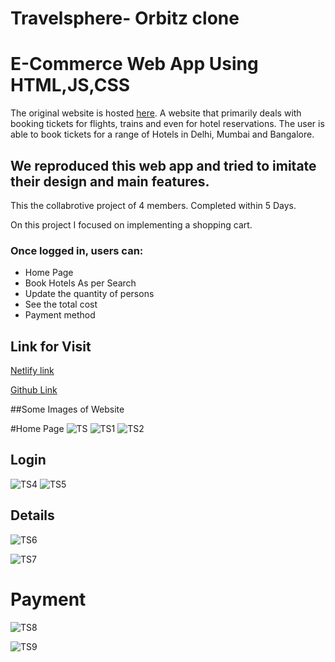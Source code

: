 # Travelsphere- Orbitz clone
# E-Commerce Web App Using HTML,JS,CSS

The original website is hosted [here](https://www.orbitz.com/). A website that primarily deals with booking tickets for flights, trains and even for hotel reservations.  The user is able to book tickets for a range of Hotels in Delhi, Mumbai and Bangalore. 

## We reproduced this web app and tried to imitate their design and main features. 
This the collabrotive project of 4 members. Completed within 5 Days.

On this project I focused on implementing a shopping cart.

### Once logged in, users can:
- Home Page
- Book Hotels As per Search
- Update the quantity of persons
- See the total cost
- Payment method

## Link for Visit

[Netlify link](https://graceful-paprenjak-0954c1.netlify.app/)

[Github Link](https://github.com/swati082001/Travelsphere-Orbitz-Clone)

##Some Images of Website 

#Home Page
![TS](https://user-images.githubusercontent.com/49937312/221927444-368ad0b7-3822-4279-b420-862d398898e5.png)
![TS1](https://user-images.githubusercontent.com/49937312/221927465-08ff0e76-9e23-4744-8850-eb9d26f62085.png)
![TS2](https://user-images.githubusercontent.com/49937312/221927603-48afa032-9fb6-489b-9f54-146c51910798.png)


## Login
![TS4](https://user-images.githubusercontent.com/49937312/221927725-845765fe-f9de-4471-83f2-6ed6723cc760.png)
![TS5](https://user-images.githubusercontent.com/49937312/221927749-9785d936-a6ff-4992-a878-aaec89dd0c31.png)


## Details


![TS6](https://user-images.githubusercontent.com/49937312/221927875-c8d636fb-49b1-4610-b662-d7572a050d5a.png)

![TS7](https://user-images.githubusercontent.com/49937312/221927898-606311a3-ca0f-48aa-bf6a-e2c2987104de.png)

# Payment

![TS8](https://user-images.githubusercontent.com/49937312/221928046-0b7048ca-1e2f-44c4-ac94-d69caf12e3cc.png)

![TS9](https://user-images.githubusercontent.com/49937312/221928117-efe30205-37be-454a-976b-b82e9a518786.png)


